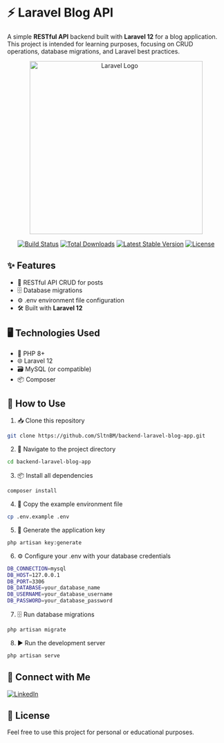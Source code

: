 # ⚡ Laravel Blog API
A simple **RESTful API** backend built with **Laravel 12** for a blog application.  
This project is intended for learning purposes, focusing on CRUD operations, database migrations, and Laravel best practices.


<p align="center"><a href="https://laravel.com" target="_blank"><img src="https://raw.githubusercontent.com/laravel/art/master/logo-lockup/5%20SVG/2%20CMYK/1%20Full%20Color/laravel-logolockup-cmyk-red.svg" width="400" alt="Laravel Logo"></a></p>

<p align="center">
<a href="https://github.com/laravel/framework/actions"><img src="https://github.com/laravel/framework/workflows/tests/badge.svg" alt="Build Status"></a>
<a href="https://packagist.org/packages/laravel/framework"><img src="https://img.shields.io/packagist/dt/laravel/framework" alt="Total Downloads"></a>
<a href="https://packagist.org/packages/laravel/framework"><img src="https://img.shields.io/packagist/v/laravel/framework" alt="Latest Stable Version"></a>
<a href="https://packagist.org/packages/laravel/framework"><img src="https://img.shields.io/packagist/l/laravel/framework" alt="License"></a>
</p>

## ✨ Features
- 📝 RESTful API CRUD for posts  
- 🗄️ Database migrations  
- ⚙️ .env environment file configuration  
- 🛠️ Built with **Laravel 12**  

## 🖥️ Technologies Used
- 🐘 PHP 8+
- 🌐 Laravel 12
- 🗃️ MySQL (or compatible)
- 📦 Composer

## 🚀 How to Use
1. 📥 Clone this repository
```bash
git clone https://github.com/SltnBM/backend-laravel-blog-app.git
```
2. 📂 Navigate to the project directory
```bash
cd backend-laravel-blog-app
```
3. 📦 Install all dependencies
```bash
composer install
```
4. 📝 Copy the example environment file
```bash
cp .env.example .env
```
5. 🔑 Generate the application key
```bash
php artisan key:generate
```
6. ⚙️ Configure your .env with your database credentials
```bash
DB_CONNECTION=mysql
DB_HOST=127.0.0.1
DB_PORT=3306
DB_DATABASE=your_database_name
DB_USERNAME=your_database_username
DB_PASSWORD=your_database_password
```
7. 🗄️ Run database migrations
```bash
php artisan migrate
```
8. ▶️ Run the development server
```bash
php artisan serve
```

## 🤝 Connect with Me
[![LinkedIn](https://img.shields.io/badge/LinkedIn-Sultan%20Badra-blue?logo=linkedin&logoColor=white&style=flat-square)](https://www.linkedin.com/in/sultan-badra)

## 📄 License
Feel free to use this project for personal or educational purposes.
